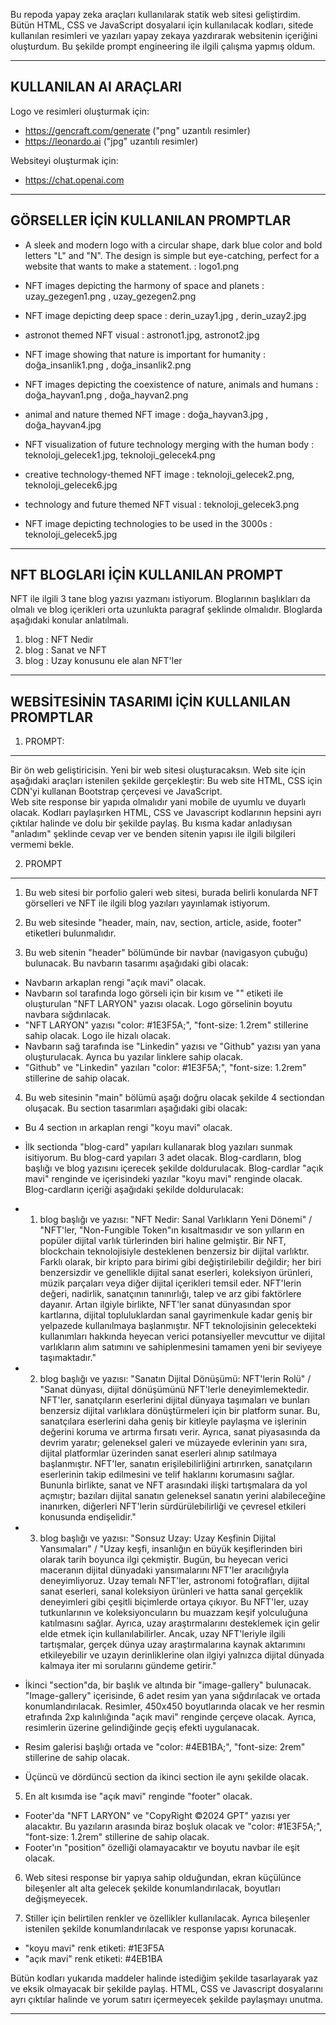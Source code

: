 
<h>Bu repoda yapay zeka araçları kullanılarak statik web sitesi geliştirdim. Bütün HTML, CSS ve JavaScript dosyalarıi için kullanılacak kodları, sitede kullanılan resimleri ve yazıları yapay zekaya yazdırarak websitenin içeriğini oluşturdum. Bu şekilde prompt engineering ile ilgili çalışma yapmış oldum. 

-------------------------------------------------------------------------------------------------------------------

KULLANILAN AI ARAÇLARI
----------------------

Logo ve resimleri oluşturmak için: 
- https://gencraft.com/generate ("png" uzantılı resimler)
- https://leonardo.ai  		("jpg" uzantılı resimler)

Websiteyi oluşturmak için:
- https://chat.openai.com

-------------------------------------------------------------------------------------------------------------------

GÖRSELLER İÇİN KULLANILAN PROMPTLAR
------------------------------------

- A sleek and modern logo with a circular shape, dark blue color and bold letters "L" and "N". The design is simple but eye-catching, perfect for a website that wants to make a statement. : logo1.png

- NFT images depicting the harmony of space and planets 		        : uzay_gezegen1.png , uzay_gezegen2.png
- NFT image depicting deep space 					                    : derin_uzay1.jpg , derin_uzay2.jpg
- astronot themed NFT visual 						                    : astronot1.jpg, astronot2.jpg
- NFT image showing that nature is important for humanity 		        : doğa_insanlik1.png , doğa_insanlik2.png
- NFT images depicting the coexistence of nature, animals and humans 	: doğa_hayvan1.png , doğa_hayvan2.png
- animal and nature themed NFT image 					                : doğa_hayvan3.jpg , doğa_hayvan4.jpg
- NFT visualization of future technology merging with the human body 	: teknoloji_gelecek1.jpg, teknoloji_gelecek4.png
- creative technology-themed NFT image					                : teknoloji_gelecek2.png, teknoloji_gelecek6.jpg
- technology and future themed NFT visual 				                : teknoloji_gelecek3.png
- NFT image depicting technologies to be used in the 3000s		        : teknoloji_gelecek5.jpg

-------------------------------------------------------------------------------------------------------------------

NFT BLOGLARI İÇİN KULLANILAN PROMPT
------------------------------------

NFT ile ilgili 3 tane blog yazısı yazmanı istiyorum. Bloglarının başlıkları da olmalı ve blog içerikleri orta uzunlukta paragraf şeklinde olmalıdır. Bloglarda aşağıdaki konular anlatılmalı. 
1. blog : NFT Nedir
2. blog : Sanat ve NFT
3. blog : Uzay konusunu ele alan NFT'ler

-------------------------------------------------------------------------------------------------------------------

WEBSİTESİNİN TASARIMI İÇİN KULLANILAN PROMPTLAR
------------------------------------------------

1. PROMPT: 
----------

Bir ön web geliştiricisin. Yeni bir web sitesi oluşturacaksın. 
Web site için aşağıdaki araçları istenilen şekilde gerçekleştir:
Bu web site HTML, CSS için CDN'yi kullanan Bootstrap çerçevesi ve JavaScript.  
Web site response bir yapıda olmalıdır yani mobile de uyumlu ve duyarlı olacak.
Kodları paylaşırken HTML, CSS ve Javascript kodlarının hepsini ayrı çıktılar halinde ve dolu bir şekilde paylaş.
Bu kısma kadar anladıysan "anladım" şeklinde cevap ver ve benden sitenin yapısı ile ilgili bilgileri vermemi bekle. 


2. PROMPT 
----------

1) Bu web sitesi bir porfolio galeri web sitesi, burada belirli konularda NFT görselleri ve NFT ile ilgili blog yazıları yayınlamak istiyorum.  

2) Bu web sitesinde "header, main, nav, section, article, aside, footer" etiketleri bulunmalıdır.

3) Bu web sitenin "header" bölümünde bir navbar (navigasyon çubuğu) bulunacak. Bu navbarın tasarımı aşağıdaki gibi olacak:
- Navbarın arkaplan rengi "açık mavi" olacak.
- Navbarın sol tarafında logo görseli için bir kısım ve "<span>" etiketi ile oluşturulan "NFT LARYON" yazısı olacak. Logo görselinin boyutu navbara sığdırılacak.
- "NFT LARYON" yazısı "color: #1E3F5A;", "font-size: 1.2rem" stillerine sahip olacak. Logo ile hizalı olacak.
- Navbarın sağ tarafında ise "Linkedin" yazısı ve "Github" yazısı yan yana oluşturulacak. Ayrıca bu yazılar linklere sahip olacak.
- "Github" ve "Linkedin" yazıları "color: #1E3F5A;", "font-size: 1.2rem" stillerine de sahip olacak.

4) Bu web sitesinin "main" bölümü aşağı doğru olacak şekilde 4 sectiondan oluşacak. Bu section tasarımları aşağıdaki gibi olacak:
- Bu 4 section ın arkaplan rengi "koyu mavi" olacak. 

- İlk sectionda "blog-card" yapıları kullanarak blog yazıları sunmak isitiyorum. Bu blog-card yapıları 3 adet olacak. Blog-cardların, blog başlığı ve blog yazısını içerecek şekilde doldurulacak. Blog-cardlar "açık mavi" renginde ve içerisindeki yazılar "koyu mavi" renginde olacak. Blog-cardların içeriği aşağıdaki şekilde doldurulacak:
* 1. blog başlığı ve yazısı: "NFT Nedir: Sanal Varlıkların Yeni Dönemi" / "NFT'ler, "Non-Fungible Token"ın kısaltmasıdır ve son yılların en popüler dijital varlık türlerinden biri haline gelmiştir. Bir NFT, blockchain teknolojisiyle desteklenen benzersiz bir dijital varlıktır. Farklı olarak, bir kripto para birimi gibi değiştirilebilir değildir; her biri benzersizdir ve genellikle dijital sanat eserleri, koleksiyon ürünleri, müzik parçaları veya diğer dijital içerikleri temsil eder. NFT'lerin değeri, nadirlik, sanatçının tanınırlığı, talep ve arz gibi faktörlere dayanır. Artan ilgiyle birlikte, NFT'ler sanat dünyasından spor kartlarına, dijital topluluklardan sanal gayrimenkule kadar geniş bir yelpazede kullanılmaya başlanmıştır. NFT teknolojisinin gelecekteki kullanımları hakkında heyecan verici potansiyeller mevcuttur ve dijital varlıkların alım satımını ve sahiplenmesini tamamen yeni bir seviyeye taşımaktadır."
* 2. blog başlığı ve yazısı: "Sanatın Dijital Dönüşümü: NFT'lerin Rolü" / "Sanat dünyası, dijital dönüşümünü NFT'lerle deneyimlemektedir. NFT'ler, sanatçıların eserlerini dijital dünyaya taşımaları ve bunları benzersiz dijital varlıklara dönüştürmeleri için bir platform sunar. Bu, sanatçılara eserlerini daha geniş bir kitleyle paylaşma ve işlerinin değerini koruma ve artırma fırsatı verir. Ayrıca, sanat piyasasında da devrim yaratır; geleneksel galeri ve müzayede evlerinin yanı sıra, dijital platformlar üzerinden sanat eserleri alınıp satılmaya başlanmıştır. NFT'ler, sanatın erişilebilirliğini artırırken, sanatçıların eserlerinin takip edilmesini ve telif haklarını korumasını sağlar. Bununla birlikte, sanat ve NFT arasındaki ilişki tartışmalara da yol açmıştır; bazıları dijital sanatın geleneksel sanatın yerini alabileceğine inanırken, diğerleri NFT'lerin sürdürülebilirliği ve çevresel etkileri konusunda endişelidir."
* 3. blog başlığı ve yazısı: "Sonsuz Uzay: Uzay Keşfinin Dijital Yansımaları" / "Uzay keşfi, insanlığın en büyük keşiflerinden biri olarak tarih boyunca ilgi çekmiştir. Bugün, bu heyecan verici maceranın dijital dünyadaki yansımalarını NFT'ler aracılığıyla deneyimliyoruz. Uzay temalı NFT'ler, astronomi fotoğrafları, dijital sanat eserleri, sanal koleksiyon ürünleri ve hatta sanal gerçeklik deneyimleri gibi çeşitli biçimlerde ortaya çıkıyor. Bu NFT'ler, uzay tutkunlarının ve koleksiyoncuların bu muazzam keşif yolculuğuna katılmasını sağlar. Ayrıca, uzay araştırmalarını desteklemek için gelir elde etmek için kullanılabilirler. Ancak, uzay NFT'leriyle ilgili tartışmalar, gerçek dünya uzay araştırmalarına kaynak aktarımını etkileyebilir ve uzayın derinliklerine olan ilgiyi yalnızca dijital dünyada kalmaya iter mi sorularını gündeme getirir."

- İkinci "section"da, bir başlık ve altında bir "image-gallery" bulunacak. "Image-gallery" içerisinde, 6 adet resim yan yana sığdırılacak ve ortada konumlandırılacak. Resimler, 450x450 boyutlarında olacak ve her resmin etrafında 2xp kalınlığında "açık mavi" renginde çerçeve olacak. Ayrıca, resimlerin üzerine gelindiğinde geçiş efekti uygulanacak. 
* Resim galerisi başlığı ortada ve "color: #4EB1BA;", "font-size: 2rem" stillerine de sahip olacak.
- Üçüncü ve dördüncü section da ikinci section ile aynı şekilde olacak.

5) En alt kısımda ise "açık mavi" renginde "footer" olacak. 
- Footer'da "NFT LARYON" ve  "CopyRight ©2024 GPT" yazısı yer alacaktır. Bu yazıların arasında biraz boşluk olacak ve "color: #1E3F5A;", "font-size: 1.2rem" stillerine de sahip olacak.
- Footer'ın "position" özelliği olamayacaktır ve boyutu navbar ile eşit olacak.

6) Web sitesi response bir yapıya sahip olduğundan, ekran küçülünce bileşenler alt alta gelecek şekilde konumlandırılacak, boyutları değişmeyecek.

7) Stiller için belirtilen renkler ve özellikler kullanılacak. Ayrıca bileşenler istenilen şekilde konumlandırılacak ve response yapısı korunacak.
- "koyu mavi" renk etiketi: #1E3F5A 
- "açık mavi" renk etiketi: #4EB1BA 

Bütün kodları yukarıda maddeler halinde istediğim şekilde tasarlayarak yaz ve eksik olmayacak bir şekilde paylaş. 
HTML, CSS ve Javascript dosyalarını ayrı çıktılar halinde ve yorum satırı içermeyecek şekilde paylaşmayı unutma.

-------------------------------------------------------------------------------------------------------------------